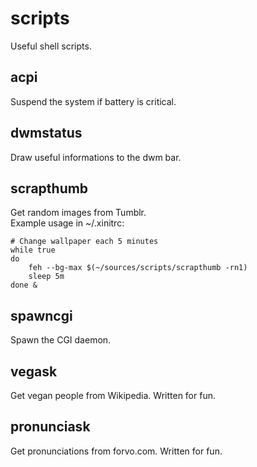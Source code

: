 scripts
=======
Useful shell scripts.

acpi
----
Suspend the system if battery is critical.

dwmstatus
---------
Draw useful informations to the dwm bar.

scrapthumb
----------
Get random images from Tumblr.  
Example usage in ~/.xinitrc:

	# Change wallpaper each 5 minutes 
	while true
	do
		feh --bg-max $(~/sources/scripts/scrapthumb -rn1)
		sleep 5m
	done &

spawncgi
--------
Spawn the CGI daemon.

vegask
------
Get vegan people from Wikipedia. Written for fun.

pronunciask
-----------
Get pronunciations from forvo.com. Written for fun.
